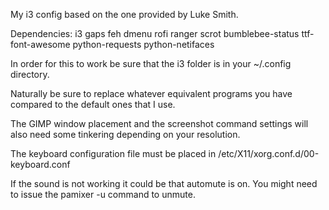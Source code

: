 My i3 config based on the one provided by Luke Smith.

Dependencies:
i3 gaps
feh
dmenu
rofi
ranger
scrot
bumblebee-status
ttf-font-awesome
python-requests
python-netifaces

In order for this to work be sure that the i3 folder is in your ~/.config directory.

Naturally be sure to replace whatever equivalent programs you have compared to the default ones that I use.

The GIMP window placement and the screenshot command settings will also need some tinkering depending on your resolution.

The keyboard configuration file must be placed in /etc/X11/xorg.conf.d/00-keyboard.conf

If the sound is not working it could be that automute is on. You might need to issue the pamixer -u command to unmute.